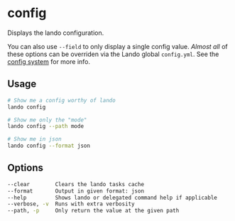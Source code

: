 # config

Displays the lando configuration.

You can also use `--field` to only display a single config value. *Almost all* of these options can be overriden via the Lando global `config.yml`. See the [config system](../config/config.md) for more info.

## Usage

```bash
# Show me a config worthy of lando
lando config

# Show me only the "mode"
lando config --path mode

# Show me in json
lando config --format json
```

## Options

```bash
--clear        Clears the lando tasks cache
--format       Output in given format: json
--help         Shows lando or delegated command help if applicable
--verbose, -v  Runs with extra verbosity
--path, -p     Only return the value at the given path
```

